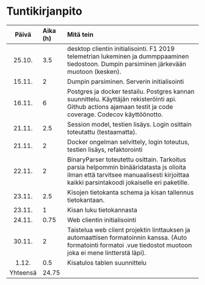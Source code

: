# Tuntikirjanpito

| Päivä | Aika (h) | Mitä tein  |
| :----:|:-----| :-----|
| 25.10. | 3.5    | desktop clientin initialisointi. F1 2019 telemetrian lukeminen ja dummppaaminen tiedostoon. Dumpin parsiminen järkevään muotoon (kesken). |
| 15.11. | 2    | Dumpin parsiminen. Serverin initialisointi |
| 16.11. | 6    | Postgres ja docker testailu. Postgres kannan suunnittelu. Käyttäjän rekisteröinti api. Github actions ajamaan testit ja code coverage. Codecov käyttöönotto.  |
| 21.11. | 2.5    | Session model, testien lisäys. Login osittain toteutattu (testaamatta).  |
| 21.11. | 2    | Docker ongelman selvittely, login toteutus, testien lisäys, refaktorointi  |
| 22.11. | 2    | BinaryParser toteutettu osittain. Tarkoitus parsia helpommin binääridatasta js olioita ilman että tarvitsee manuaalisesti kirjoittaa kaikki parsintakoodi jokaiselle eri paketille.  |
| 23.11. | 2.5    | Kisojen tietokanta schema ja kisan tallennus tietokantaan.  |
| 23.11. | 1    | Kisan luku tietokannasta  |
| 24.11. | 0.75    | Web clientin initialisointi  |
| 30.11. | 2    | Taistelua web client projektin linttauksen ja automaattisen formatoinnin kanssa. (Auto formatointi formatoi .vue tiedostot muotoon joka ei mene lintterstä läpi).   |
| 1.12. | 0.5    | Kisatulos tablen suunnittelu   |
| Yhteensä   | 24.75   | | 
